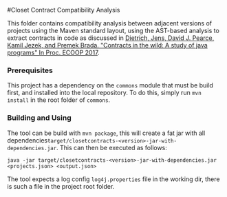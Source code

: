 #Closet Contract Compatibility Analysis

This folder contains compatibility analysis between adjacent versions of projects using the Maven standard layout, using the AST-based analysis to extract contracts in code as discussed in [Dietrich, Jens, David J. Pearce, Kamil Jezek, and Premek Brada. "Contracts in the wild: A study of java programs" In Proc. ECOOP 2017](https://drops.dagstuhl.de/opus/volltexte/2017/7259/pdf/LIPIcs-ECOOP-2017-9.pdf). 


### Prerequisites

This project has a dependency on the `commons` module that must be build first, and installed into the local repository. To do this, simply run `mvn install` in the root folder of `commons`.

### Building and Using

The tool can be build with `mvn package`, this will create a fat jar with all dependencies`target/closetcontracts-<version>-jar-with-dependencies.jar`.
This can then be executed as follows:

`java -jar target/closetcontracts-<version>-jar-with-dependencies.jar <projects.json> <output.json>`

The tool expects a log config `log4j.properties` file in the working dir, there is such a file in the project root folder.